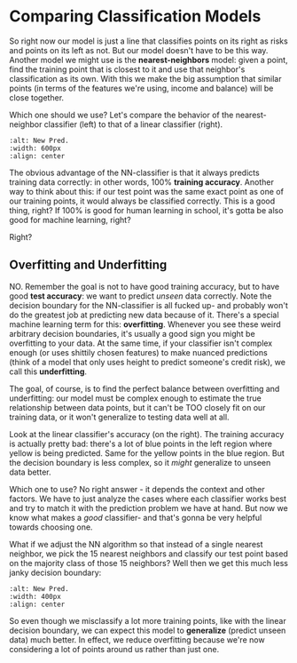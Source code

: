 # Comparing Classification Models

So right now our model is just a line that classifies points on its right as risks and points on its left as not. But our model doesn't have to be this way. Another model we might use is the __nearest-neighbors__ model: given a point, find the training point that is closest to it and use that neighbor's classification as its own. With this we make the big assumption that similar points (in terms of the features we're using, income and balance) will be close together. 

Which one should we use? Let's compare the behavior of the nearest-neighbor classifier (left) to that of a linear classifier (right).

```{image} pictures/NNvsLinear.png
:alt: New Pred.
:width: 600px
:align: center
```

The obvious advantage of the NN-classifier is that it always predicts training data correctly: in other words, 100% __training accuracy__. Another way to think about this: if our test point was the same exact point as one of our training points, it would always be classified correctly. This is a good thing, right? If 100% is good for human learning in school, it's gotta be also good for machine learning, right? 

Right? 

## Overfitting and Underfitting

NO. Remember the goal is not to have good training accuracy, but to have good __test accuracy__: we want to predict _unseen_ data correctly. Note the decision boundary for the NN-classifier is all fucked up- and probably won't do the greatest job at predicting new data because of it. There's a special machine learning term for this: __overfitting__. Whenever you see these weird arbitrary decision boundaries, it's usually a good sign you might be overfitting to your data. At the same time, if your classifier isn't complex enough (or uses shittily chosen features) to make nuanced predictions (think of a model that only uses height to predict someone's credit risk), we call this __underfitting__. 

The goal, of course, is to find the perfect balance between overfitting and underfitting: our model must be complex enough to estimate the true relationship between data points, but it can't be TOO closely fit on our training data, or it won't generalize to testing data well at all. 

Look at the linear classifier's accuracy (on the right). The training accuracy is actually pretty bad: there's a lot of blue points in the left region where yellow is being predicted. Same for the yellow points in the blue region. But the decision boundary is less complex, so it _might_ generalize to unseen data better. 

Which one to use? No right answer - it depends the context and other factors. We have to just analyze the cases where each classifier works best and try to match it with the prediction problem we have at hand. But now we know what makes a _good_ classifier- and that's gonna be very helpful towards choosing one.

What if we adjust the NN algorithm so that instead of a single nearest neighbor, we pick the 15 nearest neighbors and classify our test point based on the majority class of those 15 neighbors? Well then we get this much less janky decision boundary:

```{image} pictures/NN15.png
:alt: New Pred.
:width: 400px
:align: center
```

So even though we misclassify a lot more training points, like with the linear decision boundary, we can expect this model to __generalize__ (predict unseen data) much better. In effect, we reduce overfitting because we're now considering a lot of points around us rather than just one. 